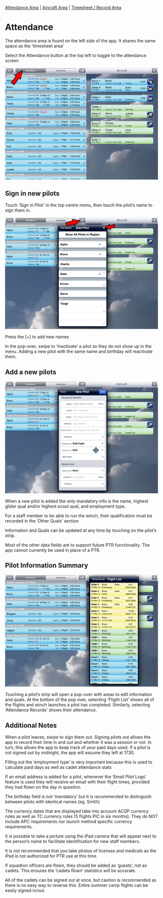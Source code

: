 [Attendance Area](Attendance.md) | [Aircraft Area](Aircraft.md) | [Timesheet / Record Area](Timesheets.md)

# Attendance

The attendance area is found on the left side of the app. It shares the same space as the ‘timesheet area’

Select the Attendance button at the top left to toggle to the attendance screen

![Switching to the Attendance Screen](attendance1.png)

## Sign in new pilots

Touch ‘Sign in Pilot’ in the top centre menu, then touch the pilot’s name to sign them in.

![Opening the sign-in pop-over](attendance2.png)

Press the [+] to add new names

In the pop-over, swipe to ‘Inactivate’ a pilot so they do not show up in the menu. Adding a new pilot with the same name and birthday will reactivate them.

## Add a new pilots

![Pilot info pop-over](attendance3.png)

When a new pilot is added the only mandatory info is the name, highest glider qual and/or highest scout qual, and employment type.

For a staff member to be able to run the winch, their qualification must be recorded in the ‘Other Quals’ section

Information and Quals can be updated at any time by touching on the pilot’s strip.

Most of the other data fields are to support future PTR functionality.  The app cannot currently be used in place of a PTR.

## Pilot Information Summary

![Flight List for an individual pilot](attendance4.png)

Touching a pilot’s strip will open a pop-over with areas to edit information and quals. At the bottom of the pop over, selecting ‘Flight List’ shows all of the flights and winch launches a pilot has completed. Similarly, selecting ‘Attendance Records’ shows their attendance.

## Additional Notes

When a pilot leaves, swipe to sign them out. Signing pilots out allows the app to record their time in and out and whether it was a session or not. In turn, this allows the app to keep track of your paid days used. If a pilot is not signed out by midnight, the app will assume they left at 1730.

Filling out the ‘employment type’ is very important because this is used to calculate paid days as well as cadet attendance stats

If an email address is added for a pilot, whenever the ‘Email Pilot Logs’ feature is used they will receive an email with their flight times, provided they had flown on the day in question.

The birthday field is not ‘mandatory’ but it is recommended to distinguish between pilots with identical names (eg. Smith)

The currency dates that are displayed take into account ACGP currency rules as well as TC currency rules (5 flights PIC in six months). They do NOT include APC requirements nor launch method specific currency requirements.

It is possible to take a picture using the iPad camera that will appear next to the person’s name to facilitate identification for new staff members.

It is not recommended that you take photos of licenses and medicals as the iPad is not authorized for PTR use at this time.

If squadron officers are flown, they should be added as ‘guests’, not as cadets. This ensures the ‘cadets flown’ statistics will be accurate.

All of the cadets can be signed out at once, but caution is recommended as there is no easy way to reverse this. Entire summer camp flights can be easily signed in/out.